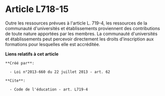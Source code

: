 # Article L718-15

Outre les ressources prévues à l'article L. 719-4, les ressources de la communauté d'universités et établissements
proviennent des contributions de toute nature apportées par les membres. La communauté d'universités et établissements peut
percevoir directement les droits d'inscription aux formations pour lesquelles elle est accréditée.

**Liens relatifs à cet article**

	**Créé par**:

	  - Loi n°2013-660 du 22 juillet 2013 - art. 62

	**Cite**:

	  - Code de l'éducation - art. L719-4
